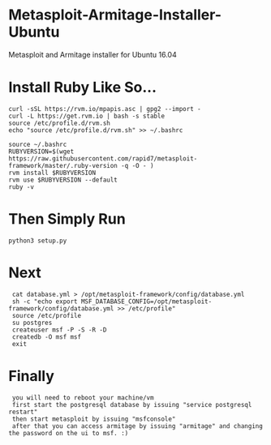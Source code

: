# Metasploit-Armitage-Installer-Ubuntu
Metasploit and Armitage installer for Ubuntu 16.04 


# Install Ruby Like So...
    curl -sSL https://rvm.io/mpapis.asc | gpg2 --import -
    curl -L https://get.rvm.io | bash -s stable
    source /etc/profile.d/rvm.sh
    echo "source /etc/profile.d/rvm.sh" >> ~/.bashrc
    
    source ~/.bashrc
    RUBYVERSION=$(wget https://raw.githubusercontent.com/rapid7/metasploit-framework/master/.ruby-version -q -O - )
    rvm install $RUBYVERSION
    rvm use $RUBYVERSION --default
    ruby -v
    
# Then Simply Run
    python3 setup.py
    
# Next
     cat database.yml > /opt/metasploit-framework/config/database.yml
     sh -c "echo export MSF_DATABASE_CONFIG=/opt/metasploit-framework/config/database.yml >> /etc/profile"
     source /etc/profile
     su postgres    
     createuser msf -P -S -R -D
     createdb -O msf msf
     exit
 
# Finally
     you will need to reboot your machine/vm 
     first start the postgresql database by issuing "service postgresql restart"
     then start metasploit by issuing "msfconsole"
     after that you can access armitage by issuing "armitage" and changing the password on the ui to msf. :)
